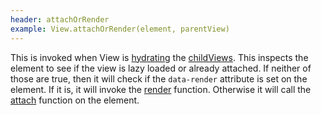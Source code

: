 ```yaml
---
header: attachOrRender
example: View.attachOrRender(element, parentView)
---
```


This is invoked when View is [hydrating](/fetcher/#hydrate) the [childViews](#childViews).  This inspects the element to see if the view is lazy loaded or already attached.  If neither of those are true, then it will check if the `data-render` attribute is set on the element.  If it is, it will invoke the [render](#render) function.  Otherwise it will call the [attach](#attach) function on the element.
